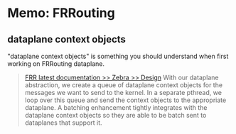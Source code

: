 # Memo: FRRouting

## dataplane context objects

"dataplane context objects" is something you should understand when first working on FRRouting dataplane.

> [FRR latest documentation >> Zebra >> Design](https://docs.frrouting.org/projects/dev-guide/en/latest/zebra.html#design)
> With our dataplane abstraction, we create a queue of dataplane context objects for the messages we want to send to the kernel. In a separate pthread, we loop over this queue and send the context objects to the appropriate dataplane. A batching enhancement tightly integrates with the dataplane context objects so they are able to be batch sent to dataplanes that support it.

